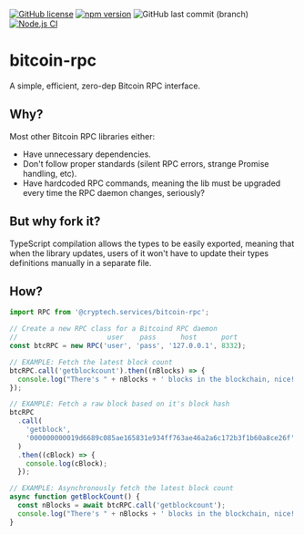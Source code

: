 [![GitHub license](https://img.shields.io/github/license/Cryptech-Services/bitcoin-rpc)](https://github.com/Cryptech-Services/bitcoin-rpc/blob/master/LICENSE.md) [![npm version](https://badge.fury.io/js/@cryptech.services%2Fbitcoin-rpc.svg)](https://badge.fury.io/js/@cryptech.services%2Fbitcoin-rpc) ![GitHub last commit (branch)](https://img.shields.io/github/last-commit/Cryptech-Services/bitcoin-rpc/master) [![Node.js CI](https://github.com/Cryptech-Services/bitcoin-rpc/actions/workflows/node.js.yml/badge.svg)](https://github.com/Cryptech-Services/bitcoin-rpc/actions/workflows/node.js.yml)

# bitcoin-rpc

A simple, efficient, zero-dep Bitcoin RPC interface.

## Why?

Most other Bitcoin RPC libraries either:

- Have unnecessary dependencies.
- Don't follow proper standards (silent RPC errors, strange Promise handling, etc).
- Have hardcoded RPC commands, meaning the lib must be upgraded every time the RPC daemon changes, seriously?

## But why fork it?

TypeScript compilation allows the types to be easily exported, meaning that when the library updates, users of it won't have to update their types definitions manually in a separate file.

## How?

```ts
import RPC from '@cryptech.services/bitcoin-rpc';

// Create a new RPC class for a Bitcoind RPC daemon
//                      user    pass      host      port
const btcRPC = new RPC('user', 'pass', '127.0.0.1', 8332);

// EXAMPLE: Fetch the latest block count
btcRPC.call('getblockcount').then((nBlocks) => {
  console.log("There's " + nBlocks + ' blocks in the blockchain, nice!');
});

// EXAMPLE: Fetch a raw block based on it's block hash
btcRPC
  .call(
    'getblock',
    '000000000019d6689c085ae165831e934ff763ae46a2a6c172b3f1b60a8ce26f'
  )
  .then((cBlock) => {
    console.log(cBlock);
  });

// EXAMPLE: Asynchronously fetch the latest block count
async function getBlockCount() {
  const nBlocks = await btcRPC.call('getblockcount');
  console.log("There's " + nBlocks + ' blocks in the blockchain, nice!');
}
```
